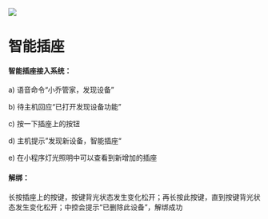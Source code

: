 ![](http://www.cspugoing.com/img/shiwu/SmartPlug.png)

# 智能插座

#### 智能插座接入系统：

a) 语音命令“小乔管家，发现设备”

b) 待主机回应“已打开发现设备功能”

c) 按一下插座上的按钮

d) 主机提示”发现新设备，智能插座“

e) 在小程序灯光照明中可以查看到新增加的插座



#### 解绑：

长按插座上的按键，按键背光状态发生变化松开；再长按此按键，直到按键背光状态发生变化松开；中控会提示“已删除此设备”，解绑成功
